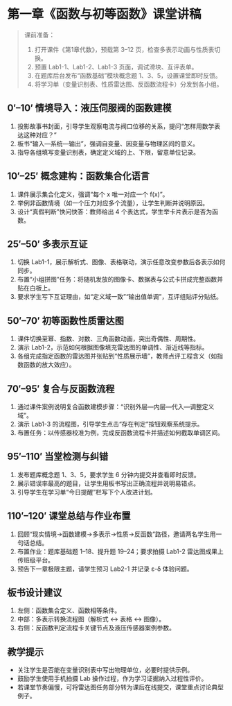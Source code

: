 # 第一章《函数与初等函数》课堂讲稿

> 课前准备：
> 1. 打开课件《第1章代数》，预载第 3–12 页，检查多表示动画与性质表切换。
> 2. 预置 Lab1-1、Lab1-2、Lab1-3 页面，调试滑块、互评表单。
> 3. 在题库后台发布“函数基础”模块概念题 1、3、5，设置课堂即时反馈。
> 4. 将学习单（变量识别表、性质雷达图、反函数流程卡）分发到各小组。

## 0′–10′ 情境导入：液压伺服阀的函数建模
1. 投影故事书封面，引导学生观察电流与阀口位移的关系，提问“怎样用数学表达这种对应？”
2. 板书“输入—系统—输出”，强调自变量、因变量与物理区间的意义。
3. 指导各组填写变量识别表，确定定义域的上、下限，留意单位记录。

## 10′–25′ 概念建构：函数集合化语言
1. 课件展示集合化定义，强调“每个 x 唯一对应一个 f(x)”。
2. 举例非函数情境（如一个压力对应多个流量），让学生判断并说明原因。
3. 设计“真假判断”快问快答：教师给出 4 个表达式，学生举卡片表示是否为函数。

## 25′–50′ 多表示互证
1. 切换 Lab1-1，展示解析式、图像、表格联动，演示任意改变参数后各表示如何同步。
2. 布置“小组拼图”任务：将随机发放的图像卡、数据表与公式卡拼成完整函数并贴在白板上。
3. 要求学生写下互证理由，如“定义域一致”“输出值单调”，互评组贴评分贴纸。

## 50′–70′ 初等函数性质雷达图
1. 课件切换至幂、指数、对数、三角函数动画，突出奇偶性、周期性。
2. 演示 Lab1-2，示范如何根据图像填充雷达图的单调性、渐近线等指标。
3. 各组完成指定函数的雷达图并张贴到“性质展示墙”，教师点评工程含义（如指数函数的放大效应）。

## 70′–95′ 复合与反函数流程
1. 通过课件案例说明复合函数建模步骤：“识别外层—内层—代入—调整定义域”。
2. 演示 Lab1-3 的流程图，引导学生点击“存在判定”按钮观察系统提示。
3. 布置任务：以传感器校准为例，完成反函数流程卡并描述如何截取单调区间。

## 95′–110′ 当堂检测与纠错
1. 发布题库概念题 1、3、5，要求学生 6 分钟内提交并查看即时反馈。
2. 展示错误率最高的题目，让学生用板书写出正确流程并说明易错点。
3. 引导学生在学习单“今日提醒”栏写下个人改进计划。

## 110′–120′ 课堂总结与作业布置
1. 回顾“现实情境→函数建模→多表示→性质→反函数”路径，邀请两名学生用一句话总结。
2. 布置作业：题库基础题 1–18、提升题 19–24；要求拍摄 Lab1-2 雷达图成果上传班级平台。
3. 预告下一章极限主题，请学生预习 Lab2-1 并记录 ε-δ 体验问题。

## 板书设计建议
1. 左侧：函数集合定义、函数相等条件。
2. 中部：多表示转换流程图（解析式 ↔ 表格 ↔ 图像）。
3. 右侧：反函数判定流程卡关键节点及液压传感器案例参数。

## 教学提示
- 关注学生是否能在变量识别表中写出物理单位，必要时提供示例。
- 鼓励学生使用手机拍摄 Lab 操作过程，作为学习证据纳入过程性评价。
- 若课堂节奏偏慢，可将雷达图任务部分转为课后在线提交，课堂重点讨论典型例子。
